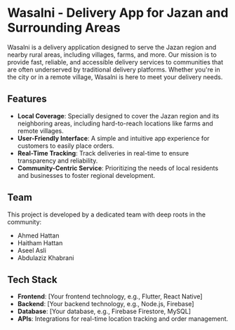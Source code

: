 # Wasalni - Delivery App for Jazan and Surrounding Areas

Wasalni is a delivery application designed to serve the Jazan region and nearby rural areas, including villages, farms, and more. Our mission is to provide fast, reliable, and accessible delivery services to communities that are often underserved by traditional delivery platforms. Whether you're in the city or in a remote village, Wasalni is here to meet your delivery needs.

## Features

- **Local Coverage**: Specially designed to cover the Jazan region and its neighboring areas, including hard-to-reach locations like farms and remote villages.
- **User-Friendly Interface**: A simple and intuitive app experience for customers to easily place orders.
- **Real-Time Tracking**: Track deliveries in real-time to ensure transparency and reliability.
- **Community-Centric Service**: Prioritizing the needs of local residents and businesses to foster regional development.

## Team

This project is developed by a dedicated team with deep roots in the community:

- Ahmed Hattan
- Haitham Hattan
- Aseel Asli
- Abdulaziz Khabrani

## Tech Stack

- **Frontend**: [Your frontend technology, e.g., Flutter, React Native]
- **Backend**: [Your backend technology, e.g., Node.js, Firebase]
- **Database**: [Your database, e.g., Firebase Firestore, MySQL]
- **APIs**: Integrations for real-time location tracking and order management.
